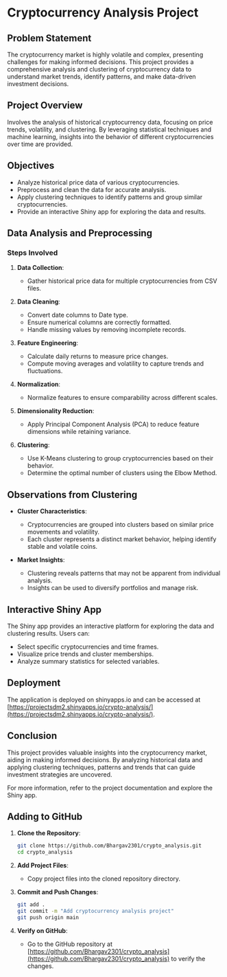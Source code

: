# Cryptocurrency Analysis Project

## Problem Statement

The cryptocurrency market is highly volatile and complex, presenting challenges for making informed decisions. This project provides a comprehensive analysis and clustering of cryptocurrency data to understand market trends, identify patterns, and make data-driven investment decisions.

## Project Overview

Involves the analysis of historical cryptocurrency data, focusing on price trends, volatility, and clustering. By leveraging statistical techniques and machine learning, insights into the behavior of different cryptocurrencies over time are provided.

## Objectives

- Analyze historical price data of various cryptocurrencies.
- Preprocess and clean the data for accurate analysis.
- Apply clustering techniques to identify patterns and group similar cryptocurrencies.
- Provide an interactive Shiny app for exploring the data and results.

## Data Analysis and Preprocessing

### Steps Involved

1. **Data Collection**: 
   - Gather historical price data for multiple cryptocurrencies from CSV files.

2. **Data Cleaning**:
   - Convert date columns to Date type.
   - Ensure numerical columns are correctly formatted.
   - Handle missing values by removing incomplete records.

3. **Feature Engineering**:
   - Calculate daily returns to measure price changes.
   - Compute moving averages and volatility to capture trends and fluctuations.

4. **Normalization**:
   - Normalize features to ensure comparability across different scales.

5. **Dimensionality Reduction**:
   - Apply Principal Component Analysis (PCA) to reduce feature dimensions while retaining variance.

6. **Clustering**:
   - Use K-Means clustering to group cryptocurrencies based on their behavior.
   - Determine the optimal number of clusters using the Elbow Method.

## Observations from Clustering

- **Cluster Characteristics**: 
  - Cryptocurrencies are grouped into clusters based on similar price movements and volatility.
  - Each cluster represents a distinct market behavior, helping identify stable and volatile coins.

- **Market Insights**:
  - Clustering reveals patterns that may not be apparent from individual analysis.
  - Insights can be used to diversify portfolios and manage risk.

## Interactive Shiny App

The Shiny app provides an interactive platform for exploring the data and clustering results. Users can:

- Select specific cryptocurrencies and time frames.
- Visualize price trends and cluster memberships.
- Analyze summary statistics for selected variables.

## Deployment

The application is deployed on shinyapps.io and can be accessed at [https://projectsdm2.shinyapps.io/crypto-analysis/](https://projectsdm2.shinyapps.io/crypto-analysis/).

## Conclusion

This project provides valuable insights into the cryptocurrency market, aiding in making informed decisions. By analyzing historical data and applying clustering techniques, patterns and trends that can guide investment strategies are uncovered.

For more information, refer to the project documentation and explore the Shiny app.

## Adding to GitHub

1. **Clone the Repository**:
   ```bash
   git clone https://github.com/Bhargav2301/crypto_analysis.git
   cd crypto_analysis
   ```

2. **Add Project Files**:
   - Copy project files into the cloned repository directory.

3. **Commit and Push Changes**:
   ```bash
   git add .
   git commit -m "Add cryptocurrency analysis project"
   git push origin main
   ```

4. **Verify on GitHub**:
   - Go to the GitHub repository at [https://github.com/Bhargav2301/crypto_analysis](https://github.com/Bhargav2301/crypto_analysis) to verify the changes.